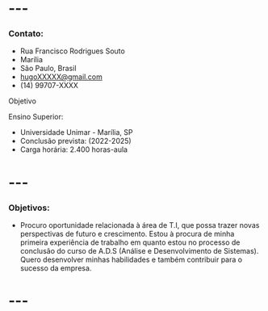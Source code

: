 # --- 

 ### Contato:
- Rua Francisco Rodrigues Souto
- Marília
- São Paulo, Brasil
- hugoXXXXX@gmail.com
- (14) 99707-XXXX

 Objetivo
 
Ensino Superior:
   - Universidade Unimar - Marília, SP
   - Conclusão prevista: (2022-2025)
   - Carga horária: 2.400 horas-aula
    
 # --- 

### Objetivos:

  - Procuro oportunidade relacionada à área de T.I, que possa trazer novas perspectivas de futuro e crescimento. Estou à procura de minha primeira experiência de trabalho em quanto estou no processo de conclusão do curso de A.D.S (Análise e Desenvolvimento de Sistemas).
  Quero desenvolver minhas habilidades e também contribuir para o sucesso da empresa.
# ---

